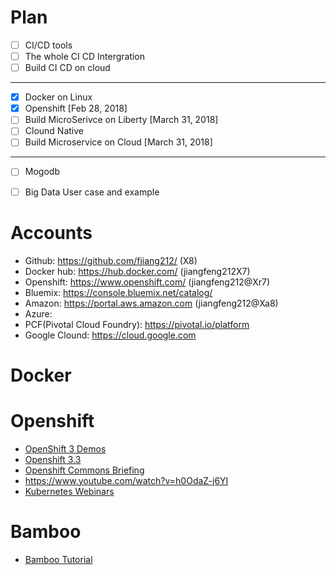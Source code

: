 # Plan
- [ ] CI/CD tools 
- [ ] The whole CI CD Intergration
- [ ] Build CI CD on cloud
- - - -
- [x] Docker on Linux
- [x] Openshift [Feb 28, 2018]
- [ ] Build MicroSerivce on Liberty [March 31, 2018]
- [ ] Clound Native
- [ ] Build Microservice on Cloud [March 31, 2018]
- - - -
- [ ] Mogodb
- [ ] Big Data User case and example
 

# Accounts
* Github: https://github.com/fjiang212/ (X8)
* Docker hub: https://hub.docker.com/ (jiangfeng212X7)
* Openshift: https://www.openshift.com/ (jiangfeng212@Xr7)
* Bluemix: https://console.bluemix.net/catalog/
* Amazon: https://portal.aws.amazon.com (jiangfeng212@Xa8)
* Azure:
* PCF(Pivotal Cloud Foundry): https://pivotal.io/platform
* Google Clound: https://cloud.google.com


# Docker


# Openshift

* [OpenShift 3 Demos](https://www.youtube.com/playlist?list=PLaR6Rq6Z4Iqficb-XqeydZD_ZTD3XEwBp)
* [Openshift 3.3](https://www.youtube.com/watch?v=KBuvZd7xuwE&list=PLaR6Rq6Z4IqfJZiukpniJ8rSvxQFoa1kY)
* [Openshift Commons Briefing](https://www.youtube.com/watch?v=OtrmMzQWqfA&list=PLaR6Rq6Z4IqdIM7LtosKqi3LlYXyxjwnj)
* https://www.youtube.com/watch?v=h0OdaZ-j6YI
* [Kubernetes Webinars](https://www.youtube.com/watch?v=_vHTaIJm9uY&index=1&list=PLF3s2WICJlqOiymMaTLjwwHz-MSVbtJPQ)
# Bamboo
* [Bamboo Tutorial](https://www.youtube.com/watch?v=fZkfhN1_YgE&list=PLaD4FvsFdarQp-qHSr3EqWz1WLFa-HUeD)
